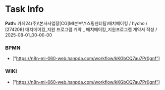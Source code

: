 # Task Info

**Path:** 카페24(주)\본사사업장\[CG]MI본부\Y쇼핑센터팀\매치메이킹 / hycho / [274208] 매치메이킹_지원 프로그램 계약 _ 매치메이킹_지원프로그램 계약서 작성 / 2025-08-01_00-00-00

### BPMN
- ["https://n8n-mi-060-web.hanpda.com/workflow/kKGbCQ7au7Pr0gnf"]

### WIKI
- ["https://n8n-mi-060-web.hanpda.com/workflow/kKGbCQ7au7Pr0gnf"]

